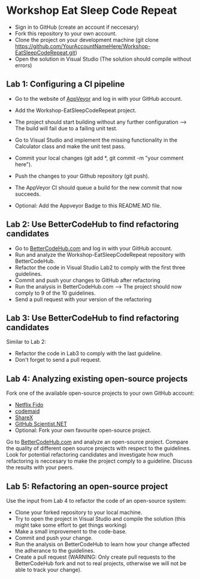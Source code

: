 # Workshop Eat Sleep Code Repeat
* Sign in to GitHub (create an account if neccesary)
* Fork this repository to your own account.
* Clone the project on your development machine (git clone https://github.com/YourAccountNameHere/Workshop-EatSleepCodeRepeat.git)
* Open the solution in Visual Studio (The solution should compile without errors)

## Lab 1: Configuring a CI pipeline
* Go to the website of [AppVeyor](https://appveyor.com) and log in with your GitHub account.
* Add the Workshop-EatSleepCodeRepeat project.
* The project should start building without any further configuration --> The build will fail due to a failing unit test.

* Go to Visual Studio and implement the missing functionality in the Calculator class and make the unit test pass.
* Commit your local changes (git add *, git commit -m "your comment here").
* Push the changes to your Github repository (git push).

* The AppVeyor CI should queue a build for the new commit that now succeeds.
* Optional: Add the Appveyor Badge to this README.MD file.

## Lab 2: Use BetterCodeHub to find refactoring candidates
* Go to [BetterCodeHub.com](https://bettercodehub.com) and log in with your GitHub account.
* Run and analyze the Workshop-EatSleepCodeRepeat repository with BetterCodeHub.
* Refactor the code in Visual Studio Lab2 to comply with the first three guidelines.
* Commit and push your changes to GitHub after refactoring
* Run the analysis in BetterCodeHub.com --> The project should now comply to 9 of the 10 guidelines.
* Send a pull request with your version of the refactoring

## Lab 3: Use BetterCodeHub to find refactoring candidates
Similar to Lab 2:
* Refactor the code in Lab3 to comply with the last guideline.
* Don't forget to send a pull request.

## Lab 4: Analyzing existing open-source projects
Fork one of the available open-source projects to your own GitHub account:
* [Netflix Fido](https://github.com/BetterCodeHub/Fido)
* [codemaid](https://github.com/BetterCodeHub/codemaid)
* [ShareX](https://github.com/BetterCodeHub/ShareX)
* [GitHub Scientist.NET](https://github.com/BetterCodeHub/Scientist.net)
* Optional: Fork your own favourite open-source project.

Go to [BetterCodeHub.com](https://bettercodehub.com) and analyze an open-source project.
Compare the quality of different open source projects with respect to the guidelines.
Look for potential refactoring candidates and investigate how much refactoring is neccesary to make the project comply to a guideline.
Discuss the results with your peers.

## Lab 5: Refactoring an open-source project

Use the input from Lab 4 to refactor the code of an open-source system:
* Clone your forked repository to your local machine.
* Try to open the project in Visual Studio and compile the solution (this might take some effort to get things working)
* Make a small improvement to the code-base.
* Commit and push your change.
* Run the analysis on BetterCodeHub to learn how your change affected the adherance to the guidelines.
* Create a pull request (WARNING: Only create pull requests to the BetterCodeHub fork and not to real projects, otherwise we will not be able to track your change).



